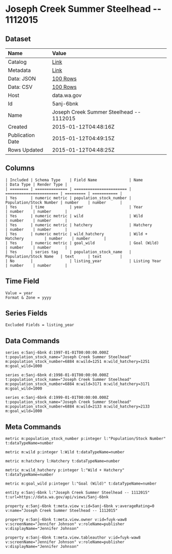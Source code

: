 # Joseph Creek Summer Steelhead -- 1112015

## Dataset

| Name | Value |
| :--- | :---- |
| Catalog | [Link](https://catalog.data.gov/dataset/joseph-creek-summer-steelhead-1112015-ced11) |
| Metadata | [Link](https://data.wa.gov/api/views/5anj-6bnk) |
| Data: JSON | [100 Rows](https://data.wa.gov/api/views/5anj-6bnk/rows.json?max_rows=100) |
| Data: CSV | [100 Rows](https://data.wa.gov/api/views/5anj-6bnk/rows.csv?max_rows=100) |
| Host | data.wa.gov |
| Id | 5anj-6bnk |
| Name | Joseph Creek Summer Steelhead -- 1112015 |
| Created | 2015-01-12T04:48:16Z |
| Publication Date | 2015-01-12T04:49:15Z |
| Rows Updated | 2015-01-12T04:48:25Z |

## Columns

```ls
| Included | Schema Type    | Field Name              | Name                    | Data Type | Render Type |
| ======== | ============== | ======================= | ======================= | ========= | =========== |
| Yes      | numeric metric | population_stock_number | Population/Stock Number | number    | number      |
| Yes      | time           | year                    | Year                    | number    | number      |
| Yes      | numeric metric | wild                    | Wild                    | number    | number      |
| Yes      | numeric metric | hatchery                | Hatchery                | number    | number      |
| Yes      | numeric metric | wild_hatchery           | Wild + Hatchery         | number    | number      |
| Yes      | numeric metric | goal_wild               | Goal (Wild)             | number    | number      |
| Yes      | series tag     | population_stock_name   | Population/Stock Name   | text      | text        |
| No       |                | listing_year            | Listing Year            | number    | number      |
```

## Time Field

```ls
Value = year
Format & Zone = yyyy
```

## Series Fields

```ls
Excluded Fields = listing_year
```

## Data Commands

```ls
series e:5anj-6bnk d:1997-01-01T00:00:00.000Z t:population_stock_name="Joseph Creek Summer Steelhead" m:population_stock_number=6884 m:wild=1251 m:wild_hatchery=1251 m:goal_wild=1000

series e:5anj-6bnk d:1998-01-01T00:00:00.000Z t:population_stock_name="Joseph Creek Summer Steelhead" m:population_stock_number=6884 m:wild=3171 m:wild_hatchery=3171 m:goal_wild=1000

series e:5anj-6bnk d:1999-01-01T00:00:00.000Z t:population_stock_name="Joseph Creek Summer Steelhead" m:population_stock_number=6884 m:wild=2133 m:wild_hatchery=2133 m:goal_wild=1000
```

## Meta Commands

```ls
metric m:population_stock_number p:integer l:"Population/Stock Number" t:dataTypeName=number

metric m:wild p:integer l:Wild t:dataTypeName=number

metric m:hatchery l:Hatchery t:dataTypeName=number

metric m:wild_hatchery p:integer l:"Wild + Hatchery" t:dataTypeName=number

metric m:goal_wild p:integer l:"Goal (Wild)" t:dataTypeName=number

entity e:5anj-6bnk l:"Joseph Creek Summer Steelhead -- 1112015" t:url=https://data.wa.gov/api/views/5anj-6bnk

property e:5anj-6bnk t:meta.view v:id=5anj-6bnk v:averageRating=0 v:name="Joseph Creek Summer Steelhead -- 1112015"

property e:5anj-6bnk t:meta.view.owner v:id=fuyk-waw8 v:screenName="Jennifer Johnson" v:roleName=publisher v:displayName="Jennifer Johnson"

property e:5anj-6bnk t:meta.view.tableauthor v:id=fuyk-waw8 v:screenName="Jennifer Johnson" v:roleName=publisher v:displayName="Jennifer Johnson"
```